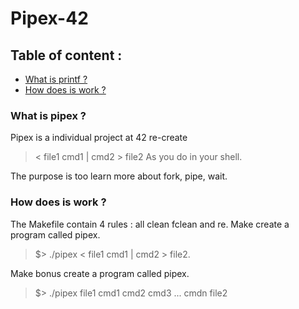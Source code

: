 # Pipex-42

## Table of content :
* [What is printf ?](#what-is-pipex-)
* [How does is work ?](#how-does-is-work-)

### What is pipex ?
 Pipex is a individual project at 42 re-create  
 > < file1 cmd1 | cmd2 > file2 
 As you do in your shell.
 
 The purpose is too learn more about fork, pipe, wait.
 
### How does is work ?
The Makefile contain 4 rules : all clean fclean and re.
Make create a program called pipex.
>$> ./pipex < file1 cmd1 | cmd2 > file2.

Make bonus create a program called pipex.
> $> ./pipex file1 cmd1 cmd2 cmd3 ... cmdn file2

